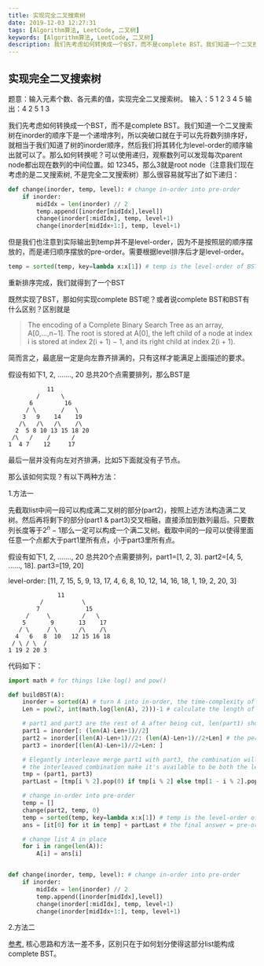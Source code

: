 ```yaml
---
title: 实现完全二叉搜索树
date: 2019-12-03 12:27:31
tags: [Algorithm算法, LeetCode, 二叉树]
keywords: [Algorithm算法, LeetCode, 二叉树]
description: 我们先考虑如何转换成一个BST，而不是complete BST。我们知道一个二叉搜索树在inorder的顺序下是一个递增序列，所以突破口就在于可以先将数列排序好，就相当于我们知道了树的inorder顺序，然后我们将其转化为level-order的顺序输出就可以了。那么如何转换呢？
---
```


## 实现完全二叉搜索树

题意：输入元素个数、各元素的值，实现完全二叉搜索树。
输入：5
1 2 3 4 5
输出：4 2 5 1 3

<!--more-->

我们先考虑如何转换成一个BST，而不是complete BST。我们知道一个二叉搜索树在inorder的顺序下是一个递增序列，所以突破口就在于可以先将数列排序好，就相当于我们知道了树的inorder顺序，然后我们将其转化为level-order的顺序输出就可以了。那么如何转换呢？可以使用递归，观察数列可以发现每次parent node都出现在数列的中间位置。如 12345，那么3就是root node（注意我们现在考虑的是二叉搜索树, 不是完全二叉搜索树）那么很容易就写出了如下递归：

```python
def change(inorder, temp, level): # change in-order into pre-order
    if inorder:
        midIdx = len(inorder) // 2
        temp.append([inorder[midIdx],level])
        change(inorder[:midIdx], temp, level+1)
        change(inorder[midIdx+1:], temp, level+1)
```

但是我们也注意到实际输出到temp并不是level-order，因为不是按照层的顺序摆放的，而是递归顺序摆放的pre-order。需要根据level排序后才是level-order。

```python
temp = sorted(temp, key=lambda x:x[1]) # temp is the level-order of BST
```

重新排序完成，我们就得到了一个BST

既然实现了BST，那如何实现complete BST呢？或者说complete BST和BST有什么区别？区别就是

> The encoding of a Complete Binary Search Tree as an array, A[0,...,n−1]. The root is stored at A[0], the left child of a node at index i is stored at index 2(i + 1) − 1, and its right child at index 2(i + 1).

简而言之，最底层一定是向左靠齐排满的，只有这样才能满足上面描述的要求。

假设有如下1, 2, ......., 20 总共20个点需要排列，那么BST是

```
           11
        /      \
      6         16
     / \       /   \
    3   9    14    19
   /\   /\   /\    /\
  2  5 8 10 13 15 18 20
 /\   /    /      /
1  4 7    12     17
```

最后一层并没有向左对齐排满，比如5下面就没有子节点。

那么该如何实现？有以下两种方法：

1.方法一

先截取list中间一段可以构成满二叉树的部分(part2)，按照上述方法构造满二叉树。然后再将剩下的部分(part1 & part3)交叉相融，直接添加到数列最后。只要数列长度等于$2^n-1$那么一定可以构成一个满二叉树。截取中间的一段可以使得里面任意一个点都大于part1里所有点，小于part3里所有点。

假设有如下1, 2, ......., 20 总共20个点需要排列，part1=[1, 2, 3].  part2=[4, 5, ......, 18].  part3=[19, 20]

level-order: [11, 7, 15, 5, 9, 13, 17, 4, 6, 8, 10, 12, 14, 16, 18, 1, 19, 2, 20, 3]

```
              11
         /           \
        7             15
     /     \         /   \
    5       9       13    17
   / \     / \      /\    /\
  4   6   8  10   12 15 16 18
 / \ / \  / 
1 19 2 20 3
```

代码如下：

```python
import math # for things like log() and pow()

def buildBST(A):
    inorder = sorted(A) # turn A into in-order, the time-complexity of sorted is O(nlogn)
    Len = pow(2, int(math.log(len(A), 2)))-1 # calculate the length of A's perfect part which can built a complete BST

    # part1 and part3 are the rest of A after being cut, len(part1) should equal or one more than len(part3)
    part1 = inorder[: (len(A)-Len+1)//2]
    part2 = inorder[(len(A)-Len+1)//2: (len(A)-Len+1)//2+Len] # the perfect part of A
    part3 = inorder[(len(A)-Len+1)//2+Len: ]

    # Elegantly interleave merge part1 with part3, the combination will be added to the end of complete BST
    # the interleaved combination make it's available to be both the left and right node of any node in the last layer
    tmp = (part1, part3)
    partLast = [tmp[i % 2].pop(0) if tmp[i % 2] else tmp[1 - i % 2].pop(0) for i in range(len(part1) + len(part3))]

    # change in-order into pre-order
    temp = []
    change(part2, temp, 0)
    temp = sorted(temp, key=lambda x:x[1]) # temp is the level-order of BST
    ans = [it[0] for it in temp] + partLast # the final answer = pre-order BST + combination

    # change list A in place
    for i in range(len(A)):
        A[i] = ans[i]


def change(inorder, temp, level): # change in-order into pre-order
    if inorder:
        midIdx = len(inorder) // 2
        temp.append([inorder[midIdx],level])
        change(inorder[:midIdx], temp, level+1)
        change(inorder[midIdx+1:], temp, level+1)
```

2.方法二

[参考](https://blog.csdn.net/BJR_HJF/article/details/81544721), 核心思路和方法一差不多，区别只在于如何划分使得这部分list能构成complete BST。
